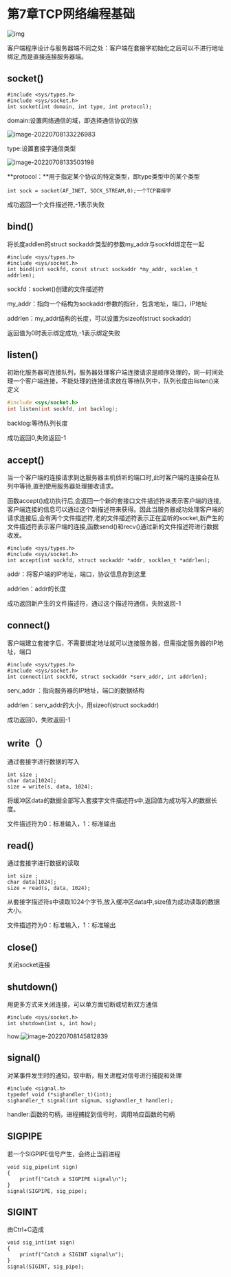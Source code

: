 # 第7章TCP网络编程基础

![img](file:///C:\Users\Gyjz\AppData\Local\Temp\msohtmlclip1\01\clip_image001.png)

客户端程序设计与服务器端不同之处：客户端在套接字初始化之后可以不进行地址绑定,而是直接连接服务器端。

## socket()

```
#include <sys/types.h>
#include <sys/socket.h>
int socket(int domain, int type, int protocol);
```

domain:设置网络通信的域，即选择通信协议的族

![image-20220708133226983](C:\Users\Gyjz\AppData\Roaming\Typora\typora-user-images\image-20220708133226983.png)

type:设置套接字通信类型

![image-20220708133503198](C:\Users\Gyjz\AppData\Roaming\Typora\typora-user-images\image-20220708133503198.png)

**protocol：**用于指定某个协议的特定类型，即type类型中的某个类型

```
int sock = socket(AF_INET, SOCK_STREAM,0);一个TCP套接字
```

成功返回一个文件描述符,-1表示失败

## bind()

将长度addlen的struct sockaddr类型的参数my_addr与sockfd绑定在一起

```
#include <sys/types.h>
#include <sys/socket.h>
int bind(int sockfd, const struct sockaddr *my_addr, socklen_t addrlen);
```

sockfd：socket()创建的文件描述符

my_addr：指向一个结构为sockaddr参数的指针，包含地址，端口，IP地址

addrlen：my_addr结构的长度，可以设置为sizeof(struct sockaddr)  

返回值为0时表示绑定成功,-1表示绑定失败

## listen()

初始化服务器可连接队列，服务器处理客户端连接请求是顺序处理的，同一时间处理一个客户端连接，不能处理的连接请求放在等待队列中，队列长度由listen()来定义



```c
#include <sys/socket.h>
int listen(int sockfd, int backlog);
```

backlog:等待队列长度

成功返回0,失败返回-1

## accept()

​	当一个客户端的连接请求到达服务器主机侦听的端口时,此时客户端的连接会在队列中等待,直到使用服务器处理接收请求。

​	函数accept()成功执行后,会返回一个新的套接口文件描述符来表示客户端的连接,客户端连接的信息可以通过这个新描述符来获得。因此当服务器成功处理客户端的请求连接后,会有两个文件描述符,老的文件描述符表示正在监听的socket,新产生的文件描述符表示客户端的连接,函数send()和recv()通过新的文件描述符进行数据收发。

```
#include <sys/types.h>
#include <sys/socket.h>
int accept(int sockfd, struct sockaddr *addr, socklen_t *addrlen);
```

addr：将客户端的IP地址，端口，协议信息存到这里

addrlen：addr的长度

成功返回新产生的文件描述符，通过这个描述符通信，失败返回-1

## connect()

客户端建立套接字后，不需要绑定地址就可以连接服务器，但需指定服务器的IP地址，端口

```
#include <sys/types.h>
#include <sys/socket.h>
int connect(int sockfd, struct sockaddr *serv_addr, int addrlen);
```

serv_addr  ：指向服务器的IP地址，端口的数据结构

addrlen：serv_addr的大小，用sizeof(struct sockaddr)  

成功返回0，失败返回-1

## write（）

通过套接字进行数据的写入

```
int size ;
char data[1024];
size = write(s, data, 1024);
```

将缓冲区data的数据全部写入套接字文件描述符s中,返回值为成功写入的数据长度。

文件描述符为0：标准输入，1：标准输出

## read()

通过套接字进行数据的读取

```
int size ;
char data[1024];
size = read(s, data, 1024);
```

从套接字描述符s中读取1024个字节,放入缓冲区data中,size值为成功读取的数据大小。

文件描述符为0：标准输入，1：标准输出

## close()

关闭socket连接



## shutdown()

用更多方式来关闭连接，可以单方面切断或切断双方通信

```
#include <sys/socket.h>
int shutdown(int s, int how);
```

how:![image-20220708145812839](C:\Users\Gyjz\AppData\Roaming\Typora\typora-user-images\image-20220708145812839.png)

## signal()

对某事件发生时的通知，软中断，相关进程对信号进行捕捉和处理

```
#include <signal.h>
typedef void (*sighandler_t)(int);
sighandler_t signal(int signum, sighandler_t handler);
```

handler:函数的句柄，进程捕捉到信号时，调用响应函数的句柄

## SIGPIPE

若一个SIGPIPE信号产生，会终止当前进程

```
void sig_pipe(int sign)
{
	printf("Catch a SIGPIPE signal\n");
}
signal(SIGPIPE, sig_pipe);
```

## SIGINT

由Ctrl+C造成

```
void sig_int(int sign)
{
	printf("Catch a SIGINT signal\n");
}
signal(SIGINT, sig_pipe);
```

